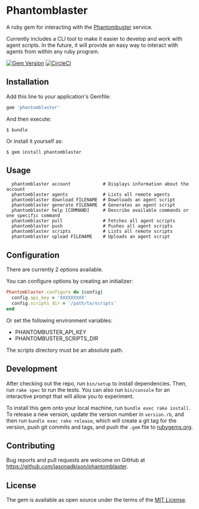 # Phantomblaster

A ruby gem for interacting with the [Phantombuster](https://phantombuster.com) service.

Currently includes a CLI tool to make it easier to develop and work with agent scripts. In the future, it will provide an easy way to interact with agents from within any ruby program.

[![Gem Version](https://badge.fury.io/rb/phantomblaster.svg)](https://badge.fury.io/rb/phantomblaster) [![CircleCI](https://circleci.com/gh/jasonadkison/phantomblaster/tree/master.svg?style=svg)](https://circleci.com/gh/jasonadkison/phantomblaster/tree/master)

## Installation

Add this line to your application's Gemfile:

```ruby
gem 'phantomblaster'
```

And then execute:

    $ bundle

Or install it yourself as:

    $ gem install phantomblaster

## Usage

```
  phantomblaster account            # Displays information about the account
  phantomblaster agents             # Lists all remote agents
  phantomblaster download FILENAME  # Downloads an agent script
  phantomblaster generate FILENAME  # Generates an agent script
  phantomblaster help [COMMAND]     # Describe available commands or one specific command
  phantomblaster pull               # Fetches all agent scripts
  phantomblaster push               # Pushes all agent scripts
  phantomblaster scripts            # Lists all remote scripts
  phantomblaster upload FILENAME    # Uploads an agent script
```

## Configuration

There are currently 2 options available.

You can configure options by creating an initializer:

```ruby
Phantomblaster.configure do |config|
  config.api_key = 'XXXXXXXXX'
  config.scripts_dir = '/path/to/scripts'
end
```

Or set the following environment variables:

* PHANTOMBUSTER_API_KEY
* PHANTOMBUSTER_SCRIPTS_DIR

The scripts directory must be an absolute path.

## Development

After checking out the repo, run `bin/setup` to install dependencies. Then, run `rake spec` to run the tests. You can also run `bin/console` for an interactive prompt that will allow you to experiment.

To install this gem onto your local machine, run `bundle exec rake install`. To release a new version, update the version number in `version.rb`, and then run `bundle exec rake release`, which will create a git tag for the version, push git commits and tags, and push the `.gem` file to [rubygems.org](https://rubygems.org).

## Contributing

Bug reports and pull requests are welcome on GitHub at https://github.com/jasonadkison/phantomblaster.

## License

The gem is available as open source under the terms of the [MIT License](http://opensource.org/licenses/MIT).
